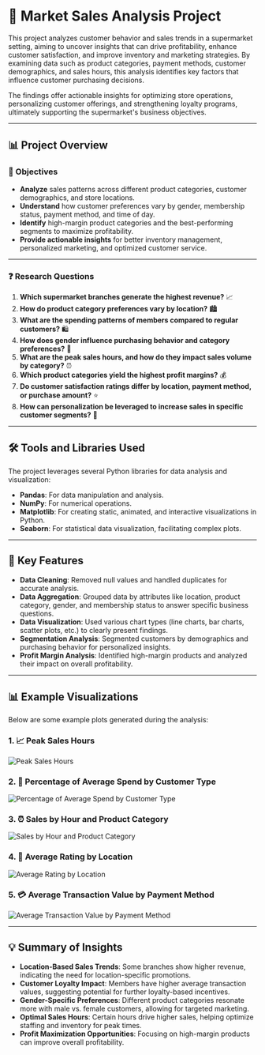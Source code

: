 # 🛒 Market Sales Analysis Project

This project analyzes customer behavior and sales trends in a supermarket setting, aiming to uncover insights that can drive profitability, enhance customer satisfaction, and improve inventory and marketing strategies. By examining data such as product categories, payment methods, customer demographics, and sales hours, this analysis identifies key factors that influence customer purchasing decisions.

The findings offer actionable insights for optimizing store operations, personalizing customer offerings, and strengthening loyalty programs, ultimately supporting the supermarket's business objectives.

---

## 📊 Project Overview

### 🎯 Objectives

- **Analyze** sales patterns across different product categories, customer demographics, and store locations.
- **Understand** how customer preferences vary by gender, membership status, payment method, and time of day.
- **Identify** high-margin product categories and the best-performing segments to maximize profitability.
- **Provide actionable insights** for better inventory management, personalized marketing, and optimized customer service.

---

### ❓ Research Questions

1. **Which supermarket branches generate the highest revenue?** 📈
2. **How do product category preferences vary by location?** 🏙️
3. **What are the spending patterns of members compared to regular customers?** 🛍️
4. **How does gender influence purchasing behavior and category preferences?** 👫
5. **What are the peak sales hours, and how do they impact sales volume by category?** ⏰
6. **Which product categories yield the highest profit margins?** 💰
7. **Do customer satisfaction ratings differ by location, payment method, or purchase amount?** ⭐
8. **How can personalization be leveraged to increase sales in specific customer segments?** 🎯

---

## 🛠 Tools and Libraries Used

The project leverages several Python libraries for data analysis and visualization:

- **Pandas**: For data manipulation and analysis.
- **NumPy**: For numerical operations.
- **Matplotlib**: For creating static, animated, and interactive visualizations in Python.
- **Seaborn**: For statistical data visualization, facilitating complex plots.

---

## 🌟 Key Features

- **Data Cleaning**: Removed null values and handled duplicates for accurate analysis.
- **Data Aggregation**: Grouped data by attributes like location, product category, gender, and membership status to answer specific business questions.
- **Data Visualization**: Used various chart types (line charts, bar charts, scatter plots, etc.) to clearly present findings.
- **Segmentation Analysis**: Segmented customers by demographics and purchasing behavior for personalized insights.
- **Profit Margin Analysis**: Identified high-margin products and analyzed their impact on overall profitability.

---

## 📊 Example Visualizations

Below are some example plots generated during the analysis:

### 1. 📈 Peak Sales Hours
![Peak Sales Hours]([https://github.com/your_username/your_repository/blob/main/charts/Peak%20Sales%20Hours.PNG](https://github.com/PatrykPaul/Shop-customers-analysis/blob/main/charts/Peak%20Sales%20Hours.PNG))

### 2. 🛒 Percentage of Average Spend by Customer Type
![Percentage of Average Spend by Customer Type]([https://github.com/your_username/your_repository/blob/main/charts/Percentage%20of%20Average%20Spend%20by%20Customer%20Type.PNG](https://github.com/PatrykPaul/Shop-customers-analysis/blob/main/charts/Percentage%20of%20Average%20Spend%20by%20Customer%20Type.PNG))

### 3. ⏰ Sales by Hour and Product Category
![Sales by Hour and Product Category]([https://github.com/your_username/your_repository/blob/main/charts/Sales%20by%20Hour.PNG](https://github.com/PatrykPaul/Shop-customers-analysis/blob/main/charts/Sales%20by%20Hour.PNG))

### 4. 🌆 Average Rating by Location
![Average Rating by Location]([https://github.com/your_username/your_repository/blob/main/charts/Average%20Rating%20by%20Location.PNG](https://github.com/PatrykPaul/Shop-customers-analysis/blob/main/charts/Average%20Rating%20by%20Location.PNG))

### 5. 💳 Average Transaction Value by Payment Method
![Average Transaction Value by Payment Method]([https://github.com/your_username/your_repository/blob/main/charts/Average%20Transaction%20Value.PNG](https://github.com/PatrykPaul/Shop-customers-analysis/blob/main/charts/Average%20Transaction%20Value.PNG))


---

## 💡 Summary of Insights

- **Location-Based Sales Trends**: Some branches show higher revenue, indicating the need for location-specific promotions.
- **Customer Loyalty Impact**: Members have higher average transaction values, suggesting potential for further loyalty-based incentives.
- **Gender-Specific Preferences**: Different product categories resonate more with male vs. female customers, allowing for targeted marketing.
- **Optimal Sales Hours**: Certain hours drive higher sales, helping optimize staffing and inventory for peak times.
- **Profit Maximization Opportunities**: Focusing on high-margin products can improve overall profitability.

